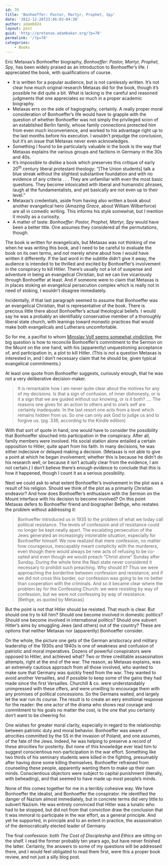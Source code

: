 ```yaml
---
id: 70
title: 'Bonhoeffer: Pastor, Martyr, Prophet, Spy'
date: '2012-12-28T23:46:03-04:30'
author: adamb924
layout: post
guid: 'http://pretense.adambaker.org/?p=70'
permalink: '/?p=70'
categories:
    - Books
---
```


Eric Metaxas’s Bonhoeffer biography, *Bonhoeffer: Pastor, Martyr, Prophet, Spy*, has been widely praised as an introduction to Bonhoeffer’s life. I appreciated the book, with qualifications of course.

- It is written for a popular audience, but is not carelessly written. It’s not clear how much original research Metaxas did for the book, though it’s possible he did quite a bit. What is lacking is the careful and reasoned judgments that one appreciates so much in a proper academic biography.
- Metaxas errs on the side of hagiography, certainly. A really proper moral consideration of Bonhoeffer’s life would have to grapple with the question of whether Bonhoeffer was not simply the privileged scion of an established Berlin family, whose family connections protected him from even much inconvenience, and worked to his advantage right up to the last months before his execution. I wouldn’t prejudge the conclusion, but it’s an issue that Metaxas never even acknowledges.
- Something I found to be particularly valuable in the book is the way that Metaxas explains the various groups and factions in Germany in the 30s and 40s.
- It’s impossible to dislike a book which preserves this critique of early 20<sup>th</sup> century liberal protestant theology: “\[The Union students\] talk a blue streak without the slightest substantive foundation and with no evidence of any criteria . . . They are unfamiliar with even the most basic questions. They become intoxicated with liberal and humanistic phrases, laugh at the fundamentalists, and yet basically are not even up to their level.”
- Metaxas’s credentials, aside from having also written a book about another evangelical hero (*Amazing Grace*, about William Wilberforce) are all in comedic writing. This informs his style somewhat, but I mention it mostly as a curiosity.
- A matter of taste: *Bonhoeffer: Pastor, Prophet, Martyr, Spy* would have been a better title. One assumes they considered all the permutations, though.

The book is written for evangelicals, but Metaxas was not thinking of me when he was writing this book, and I need to be careful to evaluate the book on its own terms, and not merely whine about how I would have written it differently. If the last word in the subtitle didn’t give it away, the audience is intended to be thrilled and excited by Bonhoeffer’s involvement in the conspiracy to kill Hitler. There’s usually not a lot of suspense and adventure in being an evangelical Christian, but we can live vicariously through Bonhoeffer at least. And if someone were to claim that Metaxas is in places stoking an evangelical persecution complex which is really not in need of stoking, I wouldn’t disagree immediately.

Incidentally, if that last paragraph seemed to assume that Bonhoeffer was an evangelical Christian, that is representative of the book. There is precious little there about Bonhoeffer’s actual theological beliefs. I would say he was a probably an identifiably conservative member of a thoroughly liberal state church, with leanings toward monastic practices that would make both evangelicals and Lutherans uncomfortable.

So for me, a pacifist to whom [Miroslav Volf seems somewhat vindictive](https://pretense.adambaker.org/?p=61), the big question is how to reconcile Bonhoeffer’s commitment to the Sermon on the Mount on the one hand, with his (apparently) unquestioning acceptance of, and participation in, a plot to kill Hitler. (This is not a question Metaxas is interested in, and I don’t necessary claim that he should be, given typical evangelical commitments.)

At least one quote from Bonhoeffer suggests, curiously enough, that he was not a very deliberative decision-maker.

> It is remarkable how I am never quite clear about the motives for any of my decisions. Is that a sign of confusion, of inner dishonesty, or is it a sign that we are guided without our knowing, or is it both? …. The reasons one gives for an action to others and to one’s self are certainly inadequate. In the last resort one acts from a level which remains hidden from us. So one can only ask God to judge us and to forgive us. (pg. 336, according to the Kindle edition)

With that sort of quote in hand, one would have to consider the possibility that Bonhoeffer slouched into participation in the conspiracy. After all, family members were involved. His social station alone entailed a certain opposition to Hitler, quite apart from his faith. In many decisions, he was either indecisive or delayed making a decision. (Metaxas is not able to give a point at which he began involvement; whether this is because he didn’t do his research well, or because it isn’t actually clear from the evidence, I am not certain.) I don’t believe there’s enough evidence to conclude that this is how it happened, though I count it as a serious possibility.

Next we could ask to what extent Bonhoeffer’s involvement in the plot was a result of his religion. Should we think of the plot as a primarily Christian endeavor? And how does Bonhoeffer’s enthusiasm with the Sermon on the Mount interface with his decision to become involved? On this point Metaxas defers to Bonhoeffer friend and biographer Bethge, who restates the problem without addressing it:

> Bonhoeffer introduced us in 1935 to the problem of what we today call political resistance. The levels of confession and of resistance could no longer be kept neatly apart. The escalating persecution of the Jews generated an increasingly intolerable situation, especially for Bonhoeffer himself. We now realized that mere confession, no matter how courageous, inescapably meant complicity with the murderers, even though there would always be new acts of refusing to be co-opted and even though we would preach “Christ alone” Sunday after Sunday. During the whole time the Nazi state never considered it necessary to prohibit such preaching. Why should it? Thus we were approaching the borderline between confession and resistance; and if we did not cross this border, our confession was going to be no better than cooperation with the criminals. And so it became clear where the problem lay for the Confessing Church: we were resisting by way of confession, but we were not confessing by way of resistance. \[Bethge, as quoted by Metaxas\]

But the point is not that Hitler should be resisted. That much is clear. But should one try to kill him? Should one become involved in domestic politics? Should one become involved in international politics? Should one subvert Hitler’s aims by smuggling Jews (and others) out of the country? These are options that neither Metaxas nor (apparently) Bonhoeffer consider.

On the whole, the picture one gets of the German aristocracy and military leadership of the 1930s and 1940s is one of weakness and confusion of patriotic and moral imperatives. Dozens of powerful conspirators were opposed to Hitler, and achieved what? Two or three creditable assassination attempts, right at the end of the war. The reason, as Metaxas explains, was an extremely cautious approach from all those involved, who wanted to make sure that Germany was quickly freed from the war. They wanted to avoid another Versailles, and if possible to keep some of the gains they had made since the first Versailles. Churchill &amp; co. were understandably unimpressed with these offers, and were unwilling to encourage them with any promises of political concessions. So the Germans waited, and largely let the war run its course. The result is to create an eery emotional response for the reader: the one actor of the drama who shows real courage and commitment to his goals no matter the cost, is the one that you certainly don’t want to be cheering for.

One wishes for greater moral clarity, especially in regard to the relationship between patriotic duty and moral behavior. Bonhoeffer was aware of atrocities committed by the SS in the invasion of Poland, and one assumes, of the fate of the Jews. Indeed, he was helping to preserve a record of these atrocities for posterity. But none of this knowledge ever lead him to suggest conscientious non-participation in the war effort. Something like two thirds of his seminary students were killed in the fighting, presumably after having done some killing themselves. Bonhoeffer refrained from counseling these people, apparently wanting them to make up their own minds. Conscientious objectors were subject to capital punishment (literally, with beheading), and that seemed to have made up most people’s minds.

None of this comes together for me in a terribly cohesive way. We have Bonhoeffer the idealist, and Bonhoeffer the conspirator. He identified the danger of Nazism almost immediately, but in concrete terms did very little to subvert Nazism. He was entirely convinced that Hitler was a lunatic who had to be stopped, but did not from that conviction draw the conclusion that it was immoral to participate in the war effort, as a general principle. And yet he supported, in principle and to an extent in practice, the assassination of the democratically elected leader of Germany.

The final confession: both *The Cost of Discipleship* and *Ethics* are sitting on the shelf. I read the former probably ten years ago, but have never finished the latter. Certainly, the answers to some of my questions will be addressed there, and I would feel obligated to read them first, were this a proper book review, and not just a silly blog post.